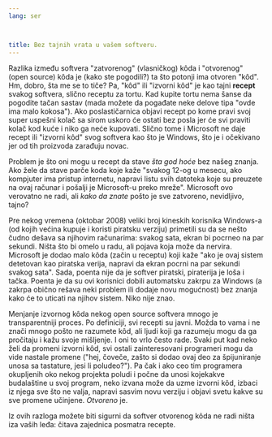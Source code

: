 ```yaml
---
lang: ser



title: Bez tajnih vrata u vašem softveru.
---
```


Razlika između softvera "zatvorenog" (vlasničkog) kôda i "otvorenog" (open source) kôda je (kako ste pogodili?) ta što potonji ima otvoren "kôd". Hm, dobro, šta me se to tiče? Pa, "kôd" ili "izvorni kôd" je kao tajni <b>recept</b> svakog softvera, slično receptu za tortu. Kad kupite tortu nema šanse da pogodite tačan sastav (mada možete da pogađate neke delove tipa "ovde ima malo kokosa"). Ako poslastičarnica objavi recept po kome pravi svoj super uspešni kolač sa sirom uskoro će ostati bez posla jer će svi praviti kolač kod kuće i niko ga neće kupovati. Slično tome i Microsoft ne daje recept ili "izvorni kôd" svog softvera kao što je Windows, što je i očekivano jer od tih proizvoda zarađuju novac.

Problem je što oni mogu u recept da stave <i>šta god hoće</i> bez našeg znanja. Ako žele da stave parče koda koje kaže "svakog 12-og u mesecu, ako kompjuter ima pristup internetu, napravi listu svih datoteka koje su preuzete na ovaj računar i pošalji je Microsoft-u preko mreže". Microsoft ovo verovatno ne radi, ali <i>kako da znate</i> pošto je sve zatvoreno, nevidljivo, tajno?

Pre nekog vremena (oktobar 2008) veliki broj kineskih korisnika Windows-a (od kojih većina kupuje i koristi piratsku verziju) primetili su da se nešto čudno dešava sa njihovim računarima: svakog sata, ekran bi pocrneo na par sekundi. Ništa što bi omelo u radu, ali pojava koja može da nervira. Microsoft je dodao malo kôda (začin u receptu) koji kaže "ako je ovaj sistem detetovan kao piratska verija, napravi da ekran pocrni na par sekundi svakog sata". Sada, poenta nije da je softver piratski, piraterija je loša i tačka. Poenta je da su ovi korisnici dobili automatsku zakrpu za Windows (a zakrpa obično rešava neki problem ili dodaje novu mogućnost) bez znanja kako će to uticati na njihov sistem. Niko nije znao.

Menjanje izvornog kôda nekog open source softvera mnogo je transparentniji proces. Po definiciji, svi recepti su javni. Možda to vama i ne znači mnogo pošto ne razumete kôd, ali ljudi koji ga razumeju mogu da ga pročitaju i kažu svoje mišljenje. I oni to vrlo često rade. Svaki put kad neko želi da promeni izvorni kôd, svi ostali zainteresovani programeri mogu da vide nastale promene ("hej, čoveče, zašto si dodao ovaj deo za špijuniranje unosa sa tastature, jesi li poludeo?"). Pa čak i ako ceo tim programera okupljenih oko nekog projekta poludi i počne da unosi kojekakve budalaštine u svoj program, neko izvana može da uzme izvorni kôd, izbaci iz njega sve što ne valja, napravi sasvim novu verziju i objavi svetu kakve su sve promene učinjene. <i>Otvoreno</i> je.

Iz ovih razloga možete biti sigurni da softver otvorenog kôda ne radi ništa iza vaših leđa: čitava zajednica posmatra recepte.





